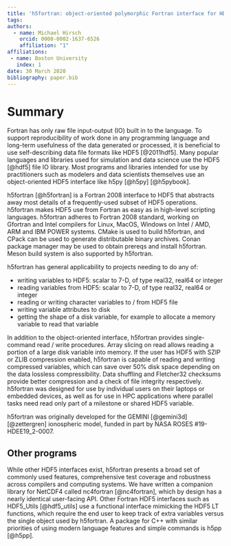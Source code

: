 ```yaml
---
title: 'h5fortran: object-oriented polymorphic Fortran interface for HDF5 file IO'
tags:
authors:
  - name: Michael Hirsch
    orcid: 0000-0002-1637-6526
    affiliation: "1"
affiliations:
 - name: Boston University
   index: 1
date: 30 March 2020
bibliography: paper.bib
---
```


# Summary

Fortran has only raw file input-output (IO) built in to the language.
To support reproducibility of work done in any programming language and long-term usefulness of the data generated or processed, it is beneficial to use self-describing data file formats like HDF5 [@2011hdf5].
Many popular languages and libraries used for simulation and data science use the HDF5 [@hdf5] file IO library.
Most programs and libraries intended for use by practitioners such as modelers and data scientists themselves use an object-oriented HDF5 interface like h5py [@h5py] [@h5pybook].

h5fortran [@h5fortran] is a Fortran 2008 interface to HDF5 that abstracts away most details of a frequently-used subset of HDF5 operations.
h5fortran makes HDF5 use from Fortran as easy as in high-level scripting languages.
h5fortran adheres to Fortran 2008 standard, working on Gfortran and Intel compilers for Linux, MacOS, Windows on Intel / AMD, ARM and IBM POWER systems.
CMake is used to build h5fortran, and CPack can be used to generate distributable binary archives.
Conan package manager may be used to obtain prereqs and install h5fortran.
Meson build system is also supported by h5fortran.

h5fortran has general applicability to projects needing to do any of:

* writing variables to HDF5: scalar to 7-D, of type real32, real64 or integer
* reading variables from HDF5: scalar to 7-D, of type real32, real64 or integer
* reading or writing character variables to / from HDF5 file
* writing variable attributes to disk
* getting the shape of a disk variable, for example to allocate a memory variable to read that variable

In addition to the object-oriented interface, h5fortran provides single-command read / write procedures.
Array slicing on read allows reading a portion of a large disk variable into memory.
If the user has HDF5 with SZIP or ZLIB compression enabled, h5fortran is capable of reading and writing compressed variables, which can save over 50% disk space depending on the data lossless compressibility.
Data shuffling and Fletcher32 checksums provide better compression and a check of file integrity respectively.
h5fortran was designed for use by individual users on their laptops or embedded devices, as well as for use in HPC applications where parallel tasks need read only part of a milestone or shared HDF5 variable.

h5fortran was originally developed for the GEMINI [@gemini3d] [@zettergren] ionospheric model, funded in part by NASA ROSES \#19-HDEE19_2-0007.

## Other programs

While other HDF5 interfaces exist, h5fortran presents a broad set of commonly used features, comprehensive test coverage and robustness across compilers and computing systems.
We have written a companion library for NetCDF4 called nc4fortran [@nc4fortran], which by design has a nearly identical user-facing API.
Other Fortran HDF5 interfaces such as HDF5_Utils [@hdf5_utils] use a functional interface mimicking the HDF5 LT functions, which require the end user to keep track of extra variables versus the single object used by h5fortran.
A package for C++ with similar priorities of using modern language features and simple commands is h5pp [@h5pp].
